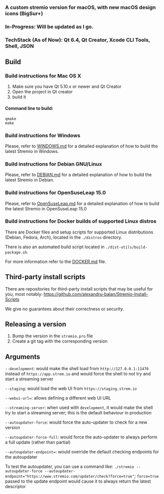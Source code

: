 ### A custom stremio version for macOS, with new macOS design icons (BigSur+)

### In-Progress: Will be updated as I go.

### TechStack (As of Now): Qt 6.4, Qt Creator, Xcode CLI Tools, Shell, JSON








## Build

### Build instructions for Mac OS X

1. Make sure you have Qt 5.10.x or newer and Qt Creator
2. Open the project in Qt creator
3. build it

#### Command line to build:

```
qmake
make
```
### Build instructions for Windows

Please, refer to [WINDOWS.md](https://github.com/Stremio/stremio-shell/blob/master/WINDOWS.md) for a detailed explanation of how to build the latest Stremio in Windows.


### Build instructions for Debian GNU/Linux

Please, refer to [DEBIAN.md](https://github.com/Stremio/stremio-shell/blob/master/DEBIAN.md) for a detailed explanation of how to build the latest Stremio in Debian.

### Build instructions for OpenSuseLeap 15.0

Please, refer to [OpenSuseLeap.md](https://github.com/Stremio/stremio-shell/blob/master/OpenSuseLeap.md) for a detailed explanation of how to build the latest Stremio in OpenSuseLeap 15.0

### Build instructions for Docker builds of supported Linux distros

There are Docker files and setup scripts for supported Linux distributions (Debian, Fedora, Arch), located in the `./distros` directory.

There is also an automated build script located in `./dist-utils/build-package.sh`.

For more information refer to the [DOCKER.md](DOCKER.md) file.

## Third-party install scripts

There are repositories for third-party install scripts that may be useful for you, most notably: https://github.com/alexandru-balan/Stremio-Install-Scripts

We give no guarantees about their correctness or security.

## Releasing a version

1. Bump the version in the `stremio.pro` file
2. Create a git tag with the corresponding version

## Arguments

``--development``: would make the shell load from `http://127.0.0.1:11470` instead of `https://app.strem.io` and would force the shell to not try and start a streaming server

``--staging``: would load the web UI from `https://staging.strem.io`

``--webui-url=``: allows defining a different web UI URL

``--streaming-server``: when used with ``development``, it would make the shell try to start a streaming server; this is the default behaviour in production

``--autoupdater-force``: would force the auto-updater to check for a new version

``--autoupdater-force-full``: would force the auto-updater to always perform a full update (rather than partial)

``--autoupdater-endpoint=``: would override the default checking endpoints for the autoupdater

To test the autoupdater, you can use a command like: `./stremio --autoupdater-force --autoupdater-endpoint="https://www.stremio.com/updater/check?force=true"`; `force=true` passed to the update endpoint would cause it to always return the latest descriptor
